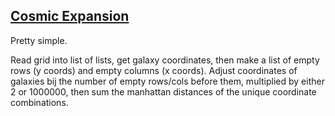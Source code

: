 ## [Cosmic Expansion](https://adventofcode.com/2023/day/11)

Pretty simple.

Read grid into list of lists, get galaxy coordinates, then make a list of
empty rows (y coords) and empty columns (x coords). Adjust coordinates of
galaxies bij the number of empty rows/cols before them, multiplied by
either 2 or 1000000, then sum the manhattan distances of the unique coordinate
combinations.
